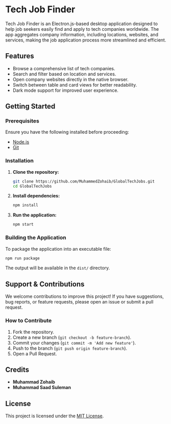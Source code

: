 # Tech Job Finder

Tech Job Finder is an Electron.js-based desktop application designed to help job seekers easily find and apply to tech companies worldwide. The app aggregates company information, including locations, websites, and services, making the job application process more streamlined and efficient.

## Features

- Browse a comprehensive list of tech companies.
- Search and filter based on location and services.
- Open company websites directly in the native browser.
- Switch between table and card views for better readability.
- Dark mode support for improved user experience.

## Getting Started

### Prerequisites

Ensure you have the following installed before proceeding:

- [Node.js](https://nodejs.org/)
- [Git](https://git-scm.com/)

### Installation

1. **Clone the repository:**

   ```sh
   git clone https://github.com/MuhammedZohaib/GlobalTechJobs.git
   cd GlobalTechJobs
   ```

2. **Install dependencies:**

   ```sh
   npm install
   ```

3. **Run the application:**
   ```sh
   npm start
   ```

### Building the Application

To package the application into an executable file:

```sh
npm run package
```

The output will be available in the `dist/` directory.

## Support & Contributions

We welcome contributions to improve this project! If you have suggestions, bug reports, or feature requests, please open an issue or submit a pull request.

### How to Contribute

1. Fork the repository.
2. Create a new branch (`git checkout -b feature-branch`).
3. Commit your changes (`git commit -m 'Add new feature'`).
4. Push to the branch (`git push origin feature-branch`).
5. Open a Pull Request.

## Credits

- **Muhammad Zohaib**
- **Muhammad Saad Suleman**

## License

This project is licensed under the [MIT License](LICENSE).
